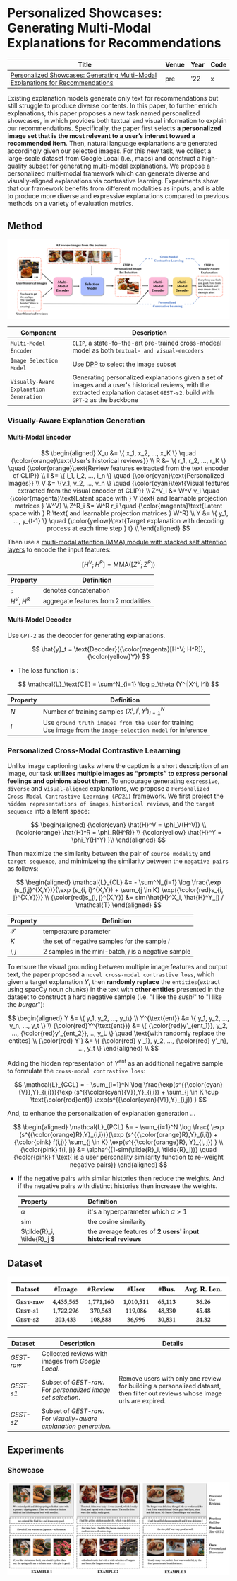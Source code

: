 # Personalized Showcases: Generating Multi-Modal Explanations for Recommendations
| Title | Venue | Year | Code |
|-|-|-|-|
| [Personalized Showcases: Generating Multi-Modal Explanations for Recommendations](https://arxiv.org/pdf/2207.00422.pdf) | pre | '22 | x |

Existing explanation models generate only text for recommendations but still struggle to produce diverse contents. 
In this paper, to further enrich explanations, this paper proposes a new task named personalized showcases, in which provides both textual and visual information to explain our recommendations. 
Specifically, the paper first selects **a personalized image set that is the most relevant to a user’s interest toward a recommended item**. Then, natural language explanations are generated accordingly given our selected images.
For this new task, we collect a large-scale dataset from Google Local (i.e., maps) and construct a high-quality subset for generating multi-modal explanations. 
We propose a personalized multi-modal framework which can generate diverse and visually-aligned explanations via contrastive learning. 
Experiments show that our framework benefits from different modalities as inputs, and is able to produce more diverse and expressive explanations compared to previous methods on a variety of evaluation metrics.
## Method
![method](./assets/method.png)

| Component | Description |
|-|-|
| `Multi-Model Encoder`  | `CLIP`, a state-fo-the-art pre-trained cross-modeal model as both `textual- and visual-encoders`  |
| `Image Selection Model` | Use [DPP]() to select the image subset |
| `Visually-Aware Explanation Generation` | Generating personalized explanations given a set of images and a user's historical reviews, with the extracted explanation dataset `GEST-s2`. build with `GPT-2` as the backbone  |

### Visually-Aware Explanation Generation
#### Multi-Modal Encoder

$$
\begin{aligned}
X_u &= \{ x_1, x_2, ..., x_K \} \quad {\color{orange}\text{User's historical reviews}} \\
R &= \{ r_1, r_2, ..., r_K \} \quad {\color{orange}\text{Review features extracted from the text encoder of CLIP}} \\
I &= \{ i_1, i_2, ..., i_n \} \quad {\color{cyan}\text{Personalized Images}} \\
V &= \{v_1, v_2, ..., v_n \} \quad {\color{cyan}\text{Visual features extracted from the visual encoder of CLIP}} \\
Z^V_i &= W^V v_i \quad {\color{magenta}\text{Latent space with } V  \text{ and learnable projection matrices } W^V} \\
Z^R_i &= W^R r_i \quad {\color{magenta}\text{Latent space with } R  \text{ and learnable projection matrices } W^R} \\
Y &= \{ y_1, ..., y_{t-1} \} \quad {\color{yellow}\text{Target explanation with decoding process at each time step } t} \\ 
\end{aligned}
$$

Then use a [multi-modal attention (MMA) module with stacked self attention layers]() to encode the input features:

$$
\big[ H^V ; H^R \big] = \text{MMA}([Z^V; Z^R])
$$

| Property | Definition |
|-|-|
| `;` | denotes concatenation |
| $H^V$, $H^R$ | aggregate features from 2 modalities |

#### Multi-Model Decoder
Use `GPT-2` as the decoder for generating explanations.

$$
\hat{y}_t = \text{Decoder}({\color{magenta}[H^V; H^R]}, {\color{yellow}Y})
$$

- The loss function is : 

$$
\mathcal{L}_\text{CE} = \sum^N_{i=1} \log p_\theta (Y^i|X^i, I^i)
$$

| Property | Definition |
|-|-|
| $N$ | Number of training samples $(X^i, I^i, Y^i)^N_{i=1}$ |
| $I$ | Use `ground truth images from the user` for training <br> Use image from the `image-selection model` for inference|

### Personalized Cross-Modal Contrastive Leaarning 
Unlike image captioning tasks where the caption is a short description of an image, our task **utilizes multiple images as “prompts” to express personal feelings and opinions about them**. 
To encourage generating `expressive`, `diverse` and `visual-aligned` explanations, we
propose a `Personalized Cross-Modal Contrastive Learning (𝑃𝐶2𝐿)` framework. 
We first project the `hidden representations of images`, `historical reviews`, and the `target sequence` into a latent space:

$$
\begin{aligned}
{\color{cyan} \hat{H}^V = \phi_V(H^V)} \\
{\color{orange} \hat{H}^R = \phi_R(H^R)} \\
{\color{yellow} \hat{H}^Y = \phi_Y(H^Y) }\\
\end{aligned}
$$

Then maximize the similarity between the pair of `source modality` and `target sequence`, and minimizeing the similarity between the `negative pairs` as follows:

$$
\begin{aligned}
\mathcal{L}_{CL} &= - \sum^N_{i=1} \log \frac{\exp (s_{i,j}^{X,Y})}{\exp (s_{i, i}^{X,Y}) + \sum_{j \in K} \exp({\color{red}s_{i, j}^{X,Y}})} \\
{\color{red}s_{i, j}^{X,Y}} &= sim(\hat{H}^X_i, \hat{H}^Y_j) / \mathcal{T}
\end{aligned}
$$

| Property | Definition |
|-|-|
| $\mathcal{T}$ | temperature parameter |
| $K$ | the set of negative samples for the sample $i$ |
| $i, j$ | 2 samples in the mini-batch, $j$ is a negative sample |

To ensure the visual grounding between multiple image features and output text, the paper proposed a `novel cross-modal contrastive loss`, which given a target explanation $Y$, then **randomly replace** the `entities`(extract using spacCy noun chunks) in the text with **other entities** presented in the dataset to construct a hard negative sample (i.e. "I like the *sushi*" to "I like the *burger*"):

$$
\begin{aligned}
Y &= \{ y_1, y_2, ..., y_t\} \\
Y^{\text{ent}} &= \{ y_1, y_2, ..., y_n, ..., y_t \} \\
{\color{red}Y^{\text{ent}}} &= \{ {\color{red}y'_{ent_1}}, y_2, ..., {\color{red}y'_{ent_2}}, .., y_L \} \quad \text{with randomly replace the entites} \\
{\color{red} Y'} &= \{ {\color{red} y'_1}, y_2, ...,  {\color{red} y'_n}, ..., y_t \}
\end{aligned} \\
$$

Adding the hidden representation of $Y^{\text{ent}}$ as an additional negative sample to formulate the `cross-modal contrastive loss`:

$$
\mathcal{L}_{CCL} = - \sum_{i=1}^N \log \frac{\exp(s^{{\color{cyan}{V}},Y}_{i,i})}{\exp (s^{{\color{cyan}{V}},Y}_{i,i}) + \sum_{j \in K \cup \text{\color{red}ent}} \exp(s^{{\color{cyan}{V}},Y}_{i,j}) }
$$

And, to enhance the personalization of explanation generation ...

$$
\begin{aligned}
\mathcal{L}_{PCL} &= - \sum_{i=1}^N \log \frac{ \exp (s^{{\color{orange}R},Y}_{i,i})}{\exp (s^{{\color{orange}R},Y}_{i,i}) + {\color{pink} f(i,j)} \sum_{j \in K} \exp(s^{{\color{orange}R}, Y}_{i, j}) } \\
{\color{pink} f(i, j)} &= \alpha^{(1-sim(\tilde{R}_i, \tilde{R}_j))} \quad {\color{pink} f  \text{ is a user personality similarity function to re-weight negative pairs}}
\end{aligned}
$$

- If the negative pairs with similar histories then reduce the weights. And if the negative pairs with distinct histories then increase the weights.

    | Property | Definition |
    |-|-|
    | $\alpha$ | it's a hyperparameter which $\alpha > 1$ |
    | $\text{sim}$ | the cosine similarity |
    | $\tilde{R}_i, \tilde{R}_j $ | the average features of **2 users' input historical reviews** |

## Dataset
![](./assets/datasets.png)

| Dataset | Description | Details |
|-|-|-|
| *GEST-raw* | Collected reviews with images from *Google Local*. |
| *GEST-s1* | Subset of *GEST-raw*. For *personalized image set selection*. | Remove users with only one review for building a personalized dataset, then filter out reviews whose image urls are expired. |
| *GEST-s2* | Subset of *GEST-raw*. For *visually-aware explanation generation*. |

## Experiments
### Showcase
![showcase](./assets/showcase.png)
